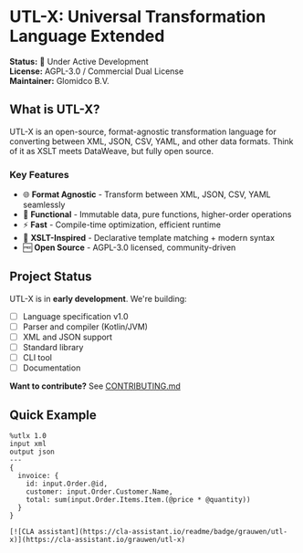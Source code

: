 # UTL-X: Universal Transformation Language Extended

**Status:** 🚧 Under Active Development  
**License:** AGPL-3.0 / Commercial Dual License  
**Maintainer:** Glomidco B.V.

## What is UTL-X?

UTL-X is an open-source, format-agnostic transformation language for converting between XML, JSON, CSV, YAML, and other data formats. Think of it as XSLT meets DataWeave, but fully open source.

### Key Features

- 🌐 **Format Agnostic** - Transform between XML, JSON, CSV, YAML seamlessly
- 🔧 **Functional** - Immutable data, pure functions, higher-order operations
- ⚡ **Fast** - Compile-time optimization, efficient runtime
- 🎯 **XSLT-Inspired** - Declarative template matching + modern syntax
- 🆓 **Open Source** - AGPL-3.0 licensed, community-driven

## Project Status

UTL-X is in **early development**. We're building:
- [ ] Language specification v1.0
- [ ] Parser and compiler (Kotlin/JVM)
- [ ] XML and JSON support
- [ ] Standard library
- [ ] CLI tool
- [ ] Documentation

**Want to contribute?** See [CONTRIBUTING.md](CONTRIBUTING.md)

## Quick Example
```utlx
%utlx 1.0
input xml
output json
---
{
  invoice: {
    id: input.Order.@id,
    customer: input.Order.Customer.Name,
    total: sum(input.Order.Items.Item.(@price * @quantity))
  }
}

[![CLA assistant](https://cla-assistant.io/readme/badge/grauwen/utl-x)](https://cla-assistant.io/grauwen/utl-x)
